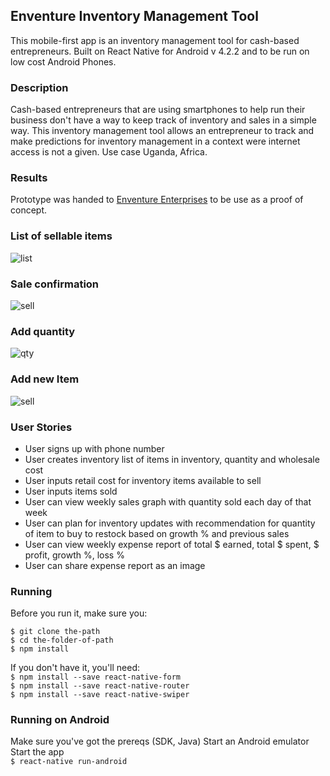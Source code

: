 ## Enventure Inventory Management Tool

This mobile-first app is an inventory management tool for cash-based entrepreneurs. Built on React Native for Android v 4.2.2 and to be run on low cost Android Phones.

### Description

Cash-based entrepreneurs that are using smartphones to help run their business don't have a way to keep track of inventory and sales in a simple way. This inventory management tool allows an entrepreneur to track and make predictions for inventory management in a context were internet access is not a given. Use case Uganda, Africa.


### Results
Prototype was handed to [Enventure Enterprises](https://www.enventureenterprises.org/) to be use as a proof of concept.

### List of sellable items
![list](./docs/items-sell-list.png)
### Sale confirmation
![sell](./docs/item-sell-confirmation.png)
### Add quantity
![qty](./docs/item-add-qty.png)
### Add new Item
![sell](./docs/items-add-new.png)

### User Stories
- User signs up with phone number
- User creates inventory list of items in inventory, quantity and wholesale cost
- User inputs retail cost for inventory items available to sell
- User inputs items sold
- User can view weekly sales graph with quantity sold each day of that week
- User can plan for inventory updates with recommendation for quantity of item to buy to restock based on growth % and previous sales
- User can view weekly expense report of total $ earned, total $ spent, $ profit, growth %, loss %
- User can share expense report as an image

### Running

Before you run it, make sure you:  
```
$ git clone the-path  
$ cd the-folder-of-path  
$ npm install
```

If you don't have it, you'll need:  
```$ npm install --save react-native-form```  
```$ npm install --save react-native-router```  
```$ npm install --save react-native-swiper```  

### Running on Android

Make sure you've got the prereqs (SDK, Java)
Start an Android emulator
Start the app  
 ```$ react-native run-android```
